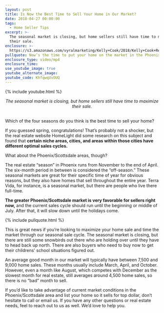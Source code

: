 ```yaml
---
layout: post
title: Is Now the Best Time to Sell Your Home in Our Market?
date: 2018-04-27 00:00:00
tags:
  - Home Seller Tips
excerpt: >-
  The seasonal market is closing, but home sellers still have time to maximize
  their sale.
enclosure: >-
  https://s3.amazonaws.com/vyralmarketing/Kelly+Cook/2018/Kelly+Cook+Real+Estate+Group-+Episode+2.mp4
pullquote: Now’s the time to put your home on the market in the Phoenix/Scottsdale area.
enclosure_type: video/mp4
enclosure_time:
use_youtube_image: true
youtube_alternate_image:
youtube_code: KhfqwqVvOUQ
---
```


{% include youtube.html %}

<center><em>The seasonal market is closing, but home sellers still have time to maximize their sale.</em></center>

<center>&nbsp;</center>

Which of the four seasons do you think is the best time to sell your home?

If you guessed spring, congratulations! That’s probably not a shocker, but the real estate website HomeLight did some research on this subject and found that **certain niche areas, cities, and areas within those cities have different optimal sales cycles.** 

What about the Phoenix/Scottsdale areas, though?

The real estate “season” in Phoenix runs from November to the end of April. The six-month period in between is considered the “off-season.” These seasonal markets are great for their specific time of year for obvious reasons, but they also have homes that sell throughout the entire year. Terra Vida, for instance, is a seasonal market, but there are people who live there full-time. 

**The greater Phoenix/Scottsdale market is very favorable for sellers right now,** and the current sales cycle should run until the beginning or middle of July. After that, it will slow down until the holidays come.

{% include pullquote.html %}

This is great news if you’re looking to maximize your home sale and time the market through our seasonal sale cycle. The seasonal market is closing, but there are still some snowbirds out there who are holding over until they have to head back up north. There are also buyers who need to buy now to get their childrens' school situations figured out. 

An average good month in our market will typically have between 7,500 and 9,000 home sales. These months usually include March, April, and October. However, even a month like August, which competes with December as the slowest month for real estate, still averages around 4,500 home sales, so there is no “bad” month to sell. 

If you’d like to take advantage of current market conditions in the Phoenix/Scottsdale area and list your home so it sells for top dollar, don’t hesitate to call or email us. If you have any other questions or real estate needs, feel to reach out to us as well. We’d love to help you.<br>
